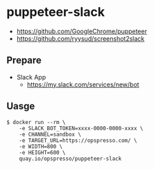 # puppeteer-slack

* <https://github.com/GoogleChrome/puppeteer>
* <https://github.com/ryysud/screenshot2slack>

## Prepare

* Slack App
  * <https://my.slack.com/services/new/bot>

## Uasge

```
$ docker run --rm \
    -e SLACK_BOT_TOKEN=xxxx-0000-0000-xxxx \
    -e CHANNEL=sandbox \
    -e TARGET_URL=https://opspresso.com/ \
    -e WIDTH=800 \
    -e HEIGHT=600 \
    quay.io/opspresso/puppeteer-slack
```
